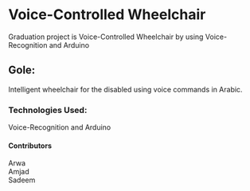 # Voice-Controlled Wheelchair

Graduation project is Voice-Controlled Wheelchair by using Voice-Recognition and Arduino

## Gole:
Intelligent wheelchair for the disabled using voice
commands in Arabic.

### Technologies Used:
Voice-Recognition and Arduino

#### Contributors
Arwa                
Amjad  
Sadeem
